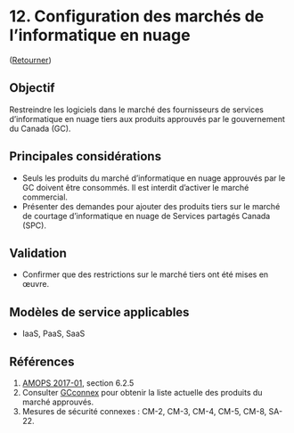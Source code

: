 # 12. Configuration des marchés de l’informatique en nuage

([Retourner](../README.md))

## Objectif

Restreindre les logiciels dans le marché des fournisseurs de services d’informatique en nuage tiers aux produits approuvés par le gouvernement du Canada (GC).

## Principales considérations

* Seuls les produits du marché d’informatique en nuage approuvés par le GC doivent être consommés. Il est interdit d’activer le marché commercial.
* Présenter des demandes pour ajouter des produits tiers sur le marché de courtage d’informatique en nuage de Services partagés Canada (SPC).

## Validation

* Confirmer que des restrictions sur le marché tiers ont été mises en œuvre.

## Modèles de service applicables

* IaaS, PaaS, SaaS

## Références

1. [AMOPS 2017-01](https://www.canada.ca/fr/gouvernement/systeme/gouvernement-numerique/innovations-gouvernementales-numeriques/services-informatique-nuage/orientation-utilisation-securisee-services-commerciaux-informatique-nuage-amops.html), section 6.2.5
2. Consulter [GCconnex](https://gcconnex.gc.ca/file/view/62841157/gc-cloud-broker-sci-assessed-marketplace-products?language=fr) pour obtenir la liste actuelle des produits du marché approuvés.
3. Mesures de sécurité connexes : CM-2, CM-3, CM-4, CM-5, CM-8, SA-22.
